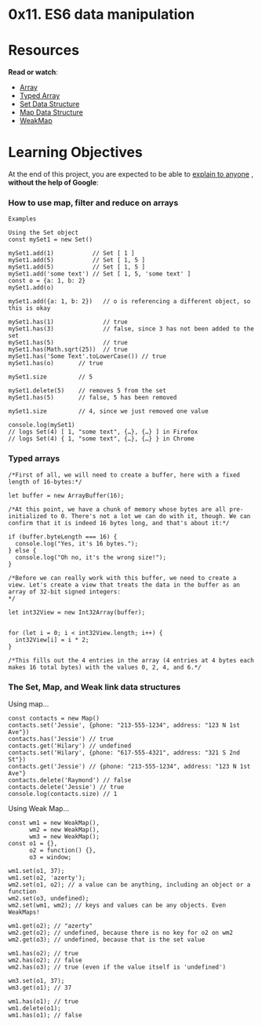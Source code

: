 # 0x11. ES6 data manipulation
# Resources
**Read or watch**:
*  [Array](https://intranet.hbtn.io/rltoken/DIsNNOXZExl3N3eb_ucyXQ) 
*  [Typed Array](https://intranet.hbtn.io/rltoken/EXbyPrXEhGoD1kPbiEPC9g) 
*  [Set Data Structure](https://intranet.hbtn.io/rltoken/dYX70DxM_ibZ0SlDbbscOQ) 
*  [Map Data Structure](https://intranet.hbtn.io/rltoken/weXVkufXRyUwQvQazDkzLg) 
*  [WeakMap](https://intranet.hbtn.io/rltoken/X1ba6W8dGSnUKOTN4CzPVA) 

# Learning Objectives
At the end of this project, you are expected to be able to  [explain to anyone](https://intranet.hbtn.io/rltoken/1KBjL212N3602ZMIOnVK0A) , **without the help of Google**:

### How to use map, filter and reduce on arrays
```
Examples

Using the Set object
const mySet1 = new Set()

mySet1.add(1)           // Set [ 1 ]
mySet1.add(5)           // Set [ 1, 5 ]
mySet1.add(5)           // Set [ 1, 5 ]
mySet1.add('some text') // Set [ 1, 5, 'some text' ]
const o = {a: 1, b: 2}
mySet1.add(o)

mySet1.add({a: 1, b: 2})   // o is referencing a different object, so this is okay

mySet1.has(1)              // true
mySet1.has(3)              // false, since 3 has not been added to the set
mySet1.has(5)              // true
mySet1.has(Math.sqrt(25))  // true
mySet1.has('Some Text'.toLowerCase()) // true
mySet1.has(o)       // true

mySet1.size         // 5

mySet1.delete(5)    // removes 5 from the set
mySet1.has(5)       // false, 5 has been removed

mySet1.size         // 4, since we just removed one value

console.log(mySet1)
// logs Set(4) [ 1, "some text", {…}, {…} ] in Firefox
// logs Set(4) { 1, "some text", {…}, {…} } in Chrome

```

### Typed arrays

```
/*First of all, we will need to create a buffer, here with a fixed length of 16-bytes:*/

let buffer = new ArrayBuffer(16);

/*At this point, we have a chunk of memory whose bytes are all pre-initialized to 0. There's not a lot we can do with it, though. We can confirm that it is indeed 16 bytes long, and that's about it:*/

if (buffer.byteLength === 16) {
  console.log("Yes, it's 16 bytes.");
} else {
  console.log("Oh no, it's the wrong size!");
}

/*Before we can really work with this buffer, we need to create a view. Let's create a view that treats the data in the buffer as an array of 32-bit signed integers:
*/

let int32View = new Int32Array(buffer);


for (let i = 0; i < int32View.length; i++) {
  int32View[i] = i * 2;
}

/*This fills out the 4 entries in the array (4 entries at 4 bytes each makes 16 total bytes) with the values 0, 2, 4, and 6.*/

```

### The Set, Map, and Weak link data structures
Using map…
```
const contacts = new Map()
contacts.set('Jessie', {phone: "213-555-1234", address: "123 N 1st Ave"})
contacts.has('Jessie') // true
contacts.get('Hilary') // undefined
contacts.set('Hilary', {phone: "617-555-4321", address: "321 S 2nd St"})
contacts.get('Jessie') // {phone: "213-555-1234", address: "123 N 1st Ave"}
contacts.delete('Raymond') // false
contacts.delete('Jessie') // true
console.log(contacts.size) // 1

```

Using Weak Map…
```
const wm1 = new WeakMap(),
      wm2 = new WeakMap(),
      wm3 = new WeakMap();
const o1 = {},
      o2 = function() {},
      o3 = window;

wm1.set(o1, 37);
wm1.set(o2, 'azerty');
wm2.set(o1, o2); // a value can be anything, including an object or a function
wm2.set(o3, undefined);
wm2.set(wm1, wm2); // keys and values can be any objects. Even WeakMaps!

wm1.get(o2); // "azerty"
wm2.get(o2); // undefined, because there is no key for o2 on wm2
wm2.get(o3); // undefined, because that is the set value

wm1.has(o2); // true
wm2.has(o2); // false
wm2.has(o3); // true (even if the value itself is 'undefined')

wm3.set(o1, 37);
wm3.get(o1); // 37

wm1.has(o1); // true
wm1.delete(o1);
wm1.has(o1); // false

```
